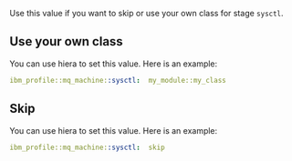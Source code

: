 Use this value if you want to skip or use your own class for stage `sysctl`.

## Use your own class

You can use hiera to set this value. Here is an example:

```yaml
ibm_profile::mq_machine::sysctl:  my_module::my_class
```

## Skip

You can use hiera to set this value. Here is an example:

```yaml
ibm_profile::mq_machine::sysctl:  skip
```